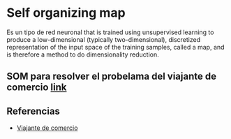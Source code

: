 # Self organizing map
Es un tipo de red neuronal  that is trained using unsupervised learning to produce a low-dimensional (typically two-dimensional),
discretized representation of the input space of the training samples, called a map,
and is therefore a method to do dimensionality reduction.

## SOM para resolver el probelama del viajante de comercio [link](https://diego.codes/post/som-tsp/)

## Referencias
* [Viajante de comercio](https://diego.codes/post/som-tsp/)
